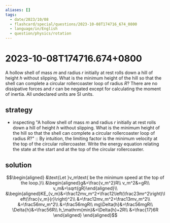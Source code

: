 ```yaml
---
aliases: []
tags:
  - date/2023/10/08
  - flashcard/special/questions/2023-10-08T174716_674_0800
  - language/in/English
  - question/physics/rotation
---
```


# 2023-10-08T174716.674+0800

A hollow shell of mass $m$ and radius $r$ initially at rest rolls down a hill of height $h$ without slipping. What is the minimum height of the hill so that the shell can complete a circular rollercoaster loop of radius $R$? There are no dissipative forces and $r$ can be negated except for calculating the moment of inertia. All undeclared units are SI units.

## strategy

- inspecting "A hollow shell of mass $m$ and radius $r$ initially at rest rolls down a hill of height $h$ without slipping. What is the minimum height of the hill so that the shell can complete a circular rollercoaster loop of radius $R$?" :: By intuition, the limiting factor is the minimum velocity at the top of the circular rollercoaster. Write the energy equation relating the state at the start and at the top of the circular rollercoaster. <!--SR:!2024-09-03,44,290-->

## solution

$$\begin{aligned}
&\text{Let }v_m\text{ be the minimum speed at the top of the loop.}\\
&\begin{aligned}g&=\frac{v_m^2}R\\
v_m^2&=gR\\
v_m&=\sqrt{gR}\end{aligned}\\
&\begin{aligned}KE_{v_m}&=\frac12mv_m^2+\frac12\left(\frac23mr^2\right)\left(\frac{v_m}{r}\right)^2\\
&=\frac12mv_m^2+\frac13mv_m^2\\
&=\frac56mv_m^2\\
&=\frac56mgR\\
mg\Delta{h}&=\frac56mgR\\
\Delta{h}&=\frac56R\\
h_\mathrm{min}&=\Delta{h}+2R\\
&=\frac{17}6R
\end{aligned}
\end{aligned}$$
